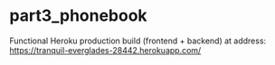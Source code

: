 # part3_phonebook

Functional Heroku production build (frontend + backend) at address: https://tranquil-everglades-28442.herokuapp.com/